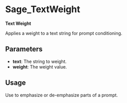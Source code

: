 # Sage_TextWeight

**Text Weight**

Applies a weight to a text string for prompt conditioning.

## Parameters
- **text**: The string to weight.
- **weight**: The weight value.

## Usage
Use to emphasize or de-emphasize parts of a prompt.
